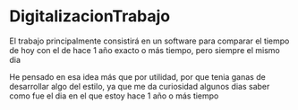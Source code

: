 # DigitalizacionTrabajo

El trabajo principalmente consistirá en un software para comparar el tiempo de hoy con el de hace 1 año exacto o más tiempo, pero siempre el mismo dia

He pensado en esa idea más que por utilidad, por que tenia ganas de desarrollar algo del estilo, ya que me da curiosidad algunos dias saber como fue el dia en el que estoy hace 1 año o más tiempo
